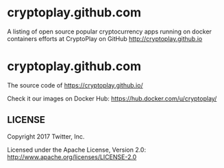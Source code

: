 # cryptoplay.github.com
A listing of open source popular cryptocurrency apps running on docker containers efforts at CryptoPlay on GitHub http://cryptoplay.github.io


cryptoplay.github.com
======

The source code of https://cryptoplay.github.io/

Check it our images on Docker Hub: https://hub.docker.com/u/cryptoplay/

LICENSE
------------

Copyright 2017 Twitter, Inc.

Licensed under the Apache License, Version 2.0: http://www.apache.org/licenses/LICENSE-2.0
